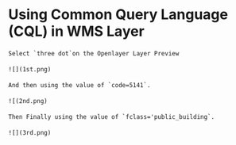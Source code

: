 # Using Common Query Language (CQL) in WMS Layer

    Select `three dot`on the Openlayer Layer Preview
    
    ![](1st.png)

    And then using the value of `code=5141`.
    
    ![(2nd.png)
    
    Then Finally using the value of `fclass='public_building`.
    
    ![](3rd.png)
    
    
